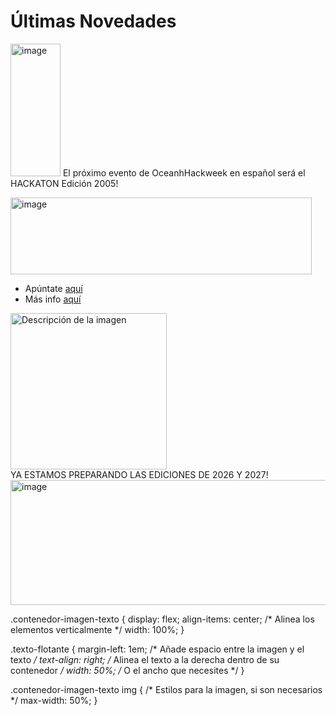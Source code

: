 # Últimas Novedades 
<img width="80" height="212" alt="image" src="https://github.com/user-attachments/assets/e48bdc1d-aa10-4730-a782-24d8524dd39d" /> El próximo evento de OceanhHackweek en español   será el HACKATON Edición 2005!

<img width="482" height="123" alt="image" src="https://github.com/user-attachments/assets/dfe97489-4878-42ba-9daa-72aa1ddb28b2" />

* Apúntate [aquí](https://intercoonecta.aecid.es/programaci%C3%B3n-de-actividades/hackaton-en-espa-ol-en-ciencia-marina-edici-n-2025)  
* Más info [aquí](https://github.com/Intercoonecta/Intercoonecta.github.io/blob/main/sitio/ohw2025.md)

<div class="contenedor-imagen-texto">
  <img width="250" height="250" src="https://github.com/user-attachments/assets/e390cff3-064c-4307-987f-58c01b7c93d1" alt="Descripción de la imagen">
  <div class="texto-flotante">
    YA ESTAMOS PREPARANDO LAS EDICIONES DE 2026 Y 2027!
  </div>
</div>


<img width="1440" height="200" alt="image" src="https://github.com/user-attachments/assets/6a92064a-9f89-4e5b-8ca7-9b2b1092fdae" />

.contenedor-imagen-texto {
  display: flex;
  align-items: center; /* Alinea los elementos verticalmente */
  width: 100%;
}

.texto-flotante {
  margin-left: 1em; /* Añade espacio entre la imagen y el texto */
  text-align: right; /* Alinea el texto a la derecha dentro de su contenedor */
  width: 50%; /* O el ancho que necesites */
}

.contenedor-imagen-texto img {
  /* Estilos para la imagen, si son necesarios */
  max-width: 50%;
}
